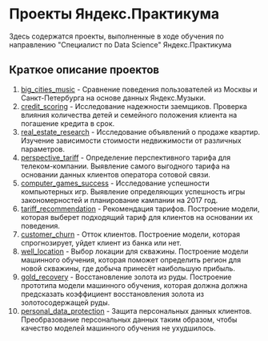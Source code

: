 # Проекты Яндекс.Практикума
Здесь содержатся проекты, выполненные в ходе обучения по направлению "Специалист по Data Science" Яндекс.Практикума
## Краткое описание проектов
1. [big_cities_music](https://github.com/akhabutdinova/yandex_practicum_projects/tree/main/1.%20big_cities_music) - Сравнение поведения пользователей из Москвы и Санкт-Петербурга на основе данных Яндекс.Музыки. 
2. [credit_scoring](https://github.com/akhabutdinova/yandex_practicum_projects/tree/main/2.%20credit_scoring) - Исследование надежности заемщиков. Проверка влияния количества детей и семейного положения клиента на погашение кредита в срок.
3. [real_estate_research](https://github.com/akhabutdinova/yandex_practicum_projects/tree/main/3.%20real_estate_research) - Исследование объявлений о продаже квартир. Изучение зависимости стоимости недвижимости от различных параметров. 
4. [perspective_tariff](https://github.com/akhabutdinova/yandex_practicum_projects/tree/main/4.%20perspective_tariff) - Определение перспективного тарифа для телеком-компании. Выявление самого выгодного тарифа на основании данных клиентов оператора сотовой связи.
5. [computer_games_success](https://github.com/akhabutdinova/yandex_practicum_projects/tree/main/5.%20computer_games_success) - Исследование успешности компьютерных игр. Выявление определяющих успешность игры закономерностей и планирование кампании на 2017 год. 
6. [tariff_recommendation](https://github.com/akhabutdinova/yandex_practicum_projects/tree/main/6.%20tariff_recommendation) - Рекомендация тарифов. Построение модели, которая выберет подходящий тариф для клиентов на основании их поведения.
7. [customer_churn](https://github.com/akhabutdinova/yandex_practicum_projects/tree/main/7.%20customer_churn) - Отток клиентов. Построение модели, которая спрогнозирует, уйдет клиент из банка или нет.
8. [well_location](https://github.com/akhabutdinova/yandex_practicum_projects/tree/main/8.%20well_location) - Выбор локации для скважины. Построение модели машинного обучения, которая поможет определить регион для новой скважины, где добыча принесёт наибольшую прибыль.
9. [gold_recovery](https://github.com/akhabutdinova/yandex_practicum_projects/tree/main/9.%20gold_recovery) - Восстановление золота из руды. Построение прототипа модели машинного обучения, которая должна должна предсказать коэффициент восстановления золота из золотосодержащей руды.
10. [personal_data_protection](https://github.com/akhabutdinova/yandex_practicum_projects/tree/main/10.%20personal_data_protection) - Защита персональных данных клиентов. Преобразование персональных данных таким образом, чтобы качество моделей машинного обучения не ухудшилось.

